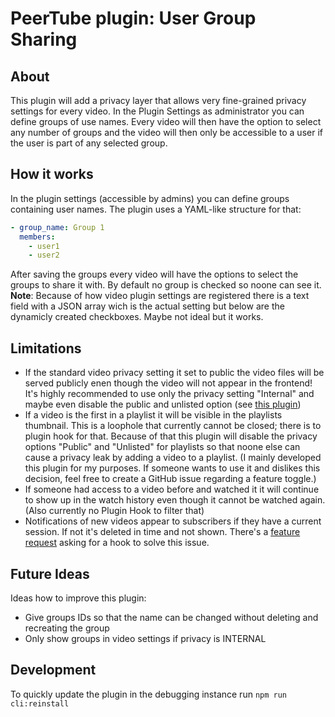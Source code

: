 # PeerTube plugin: User Group Sharing

## About
This plugin will add a privacy layer that allows very fine-grained privacy settings for every video.
In the Plugin Settings as administrator you can define groups of use names. Every video will then have the option to select any number of groups and the video will then only be accessible to a user if the user is part of any selected group.

## How it works
In the plugin settings (accessible by admins) you can define groups containing user names. The plugin uses a YAML-like structure for that:
```yaml
- group_name: Group 1
  members:
    - user1
    - user2
```

After saving the groups every video will have the options to select the groups to share it with. By default no group is checked so noone can see it.
**Note**: Because of how video plugin settings are registered there is a text field with a JSON array wich is the actual setting but below are the dynamicly created checkboxes. Maybe not ideal but it works.

## Limitations
- If the standard video privacy setting it set to public the video files will be served publicly enen though the video will not appear in the frontend! It's highly recommended to use only the privacy setting "Internal" and maybe even disable the public and unlisted option (see [this plugin](https://www.npmjs.com/package/peertube-plugin-privacy-remover))
- If a video is the first in a playlist it will be visible in the playlists thumbnail. This is a loophole that currently cannot be closed; there is to plugin hook for that. Because of that this plugin will disable the privacy options "Public" and "Unlisted" for playlists so that noone else can cause a privacy leak by adding a video to a playlist. (I mainly developed this plugin for my purposes. If someone wants to use it and dislikes this decision, feel free to create a GitHub issue regarding a feature toggle.)
- If someone had access to a video before and watched it it will continue to show up in the watch history even though it cannot be watched again. (Also currently no Plugin Hook to filter that)
- Notifications of new videos appear to subscribers if they have a current session. If not it's deleted in time and not shown. There's a [feature request](https://github.com/Chocobozzz/PeerTube/issues/7218) asking for a hook to solve this issue.

## Future Ideas
Ideas how to improve this plugin:
- Give groups IDs so that the name can be changed without deleting and recreating the group
- Only show groups in video settings if privacy is INTERNAL

## Development
To quickly update the plugin in the debugging instance run `npm run cli:reinstall`